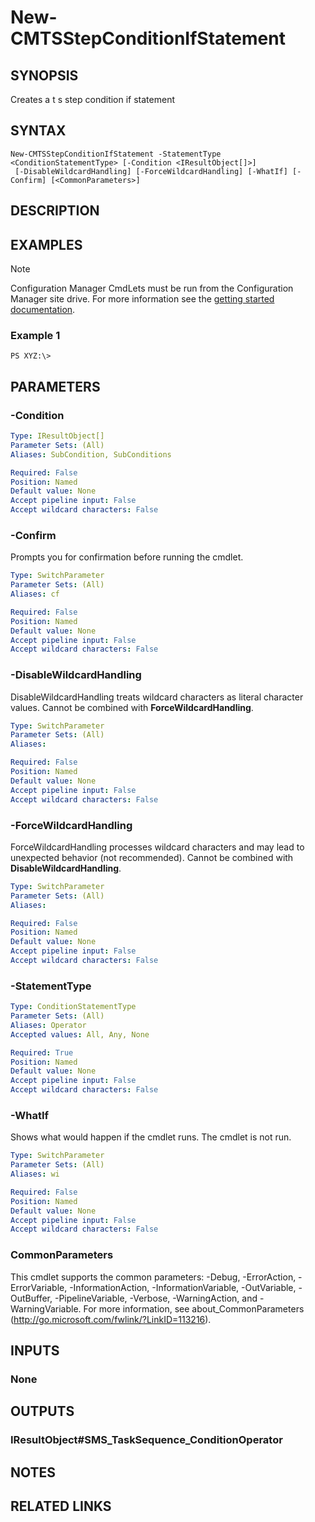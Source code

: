 ﻿---
external help file: AdminUI.PS.Osd.dll-Help.xml
online version: 
schema: 2.0.0
---

# New-CMTSStepConditionIfStatement

## SYNOPSIS
Creates a t s step condition if statement

## SYNTAX

```
New-CMTSStepConditionIfStatement -StatementType <ConditionStatementType> [-Condition <IResultObject[]>]
 [-DisableWildcardHandling] [-ForceWildcardHandling] [-WhatIf] [-Confirm] [<CommonParameters>]
```

## DESCRIPTION
 

## EXAMPLES

> [!NOTE]
> Configuration Manager CmdLets must be run from the Configuration Manager site drive.  For more information see the [getting started documentation](https://docs.microsoft.com/en-us/powershell/sccm/overview).


### Example 1
```
PS XYZ:\>  
```

 

## PARAMETERS

### -Condition
 

```yaml
Type: IResultObject[]
Parameter Sets: (All)
Aliases: SubCondition, SubConditions

Required: False
Position: Named
Default value: None
Accept pipeline input: False
Accept wildcard characters: False
```

### -Confirm
Prompts you for confirmation before running the cmdlet.

```yaml
Type: SwitchParameter
Parameter Sets: (All)
Aliases: cf

Required: False
Position: Named
Default value: None
Accept pipeline input: False
Accept wildcard characters: False
```

### -DisableWildcardHandling
DisableWildcardHandling treats wildcard characters as literal character values. Cannot be combined with **ForceWildcardHandling**.

```yaml
Type: SwitchParameter
Parameter Sets: (All)
Aliases: 

Required: False
Position: Named
Default value: None
Accept pipeline input: False
Accept wildcard characters: False
```

### -ForceWildcardHandling
ForceWildcardHandling processes wildcard characters and may lead to unexpected behavior (not recommended). Cannot be combined with **DisableWildcardHandling**.

```yaml
Type: SwitchParameter
Parameter Sets: (All)
Aliases: 

Required: False
Position: Named
Default value: None
Accept pipeline input: False
Accept wildcard characters: False
```

### -StatementType
 

```yaml
Type: ConditionStatementType
Parameter Sets: (All)
Aliases: Operator
Accepted values: All, Any, None

Required: True
Position: Named
Default value: None
Accept pipeline input: False
Accept wildcard characters: False
```

### -WhatIf
Shows what would happen if the cmdlet runs.
The cmdlet is not run.

```yaml
Type: SwitchParameter
Parameter Sets: (All)
Aliases: wi

Required: False
Position: Named
Default value: None
Accept pipeline input: False
Accept wildcard characters: False
```

### CommonParameters
This cmdlet supports the common parameters: -Debug, -ErrorAction, -ErrorVariable, -InformationAction, -InformationVariable, -OutVariable, -OutBuffer, -PipelineVariable, -Verbose, -WarningAction, and -WarningVariable. For more information, see about_CommonParameters (http://go.microsoft.com/fwlink/?LinkID=113216).

## INPUTS

### None

## OUTPUTS

### IResultObject#SMS_TaskSequence_ConditionOperator

## NOTES

## RELATED LINKS

